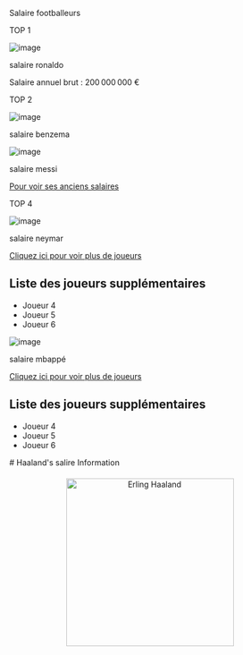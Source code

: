 Salaire footballeurs

TOP 1

![image](https://github.com/user-attachments/assets/a5d4b86f-101a-41c5-b819-5c6cd1fad798)

salaire ronaldo



Salaire annuel brut : 200 000 000 €

TOP 2

![image](https://github.com/user-attachments/assets/d9c82f9e-85b4-4559-b769-27c6eb1ef995)

salaire benzema

![image](https://github.com/user-attachments/assets/0cc2b044-c248-4105-b776-e581b2afacd2)

salaire messi

<p>
  <a href="anciens-salaires.html">Pour voir ses anciens salaires</a>
</p>
TOP 4

![image](https://github.com/user-attachments/assets/8d895783-bdc1-475a-a4ac-c842050205d2)

salaire neymar

<p>
  <a href="#joueurs">Cliquez ici pour voir plus de joueurs</a>
</p>

<!-- Plus bas dans la page -->
<h2 id="joueurs">Liste des joueurs supplémentaires</h2>
<ul>
  <li>Joueur 4</li>
  <li>Joueur 5</li>
  <li>Joueur 6</li>
</ul>

![image](https://github.com/user-attachments/assets/227c36c8-4cd3-43e8-99c8-a10a81fbfbd3)

salaire mbappé
<p>
  <a href="#joueurs">Cliquez ici pour voir plus de joueurs</a>
</p>

<!-- Plus bas dans la page -->
<h2 id="joueurs">Liste des joueurs supplémentaires</h2>
<ul>
  <li>Joueur 4</li>
  <li>Joueur 5</li>
  <li>Joueur 6</li>
</ul>
# Haaland's salire Information

<!DOCTYPE html>
<html lang="en">
<head>
    <meta charset="UTF-8">
    <meta name="viewport" content="width=device-width, initial-scale=1.0">
    <title>Haaland's Salary</title>
    <style>
        .photo-container {
            text-align: center;
            margin-top: 20px;
        }
        .photo {
            width: 300px;
            cursor: pointer;
        }
        .info {
            display: none;
            margin-top: 10px;
            font-size: 18px;
        }
    </style>
</head>
<body>

<div class="photo-container">
    <img src="haaland.jpg" alt="Erling Haaland" class="photo" onclick="toggleInfo()">
    <div class="info" id="salary-info">
        <p>Erling Haaland's Salary: €15 million per year</p>
    </div>
</div>

<script>
    function toggleInfo() {
        var info = document.getElementById('salary-info');
        if (info.style.display === 'none' || info.style.display === '') {
            info.style.display = 'block';
        } else {
            info.style.display = 'none';
        }
    }
</script>

</body>
</html>

